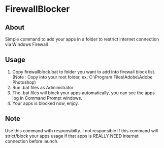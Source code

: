 FirewallBlocker 
=============
About
------------
Simple command to add your apps in a folder to restrict internet connection via Windows Firewall

Usage
------------
1. Copy firewallblock.bat to folder you want to add into firewall block list. (Note : Copy into your root folder, ex. C:\Program Files\Adobe\Adobe Photoshop)
2. Run .bat files as Administrator
3. The .bat files will block your apps automatically, you can see the apps log in Command Prompt windows.
4. Your apps is blocked now, enjoy.

Note
------------
Use this command with responsibilty. I not responsible if this command will strict/block your apps usage if that apps is REALLY NEED internet connection before launch.
